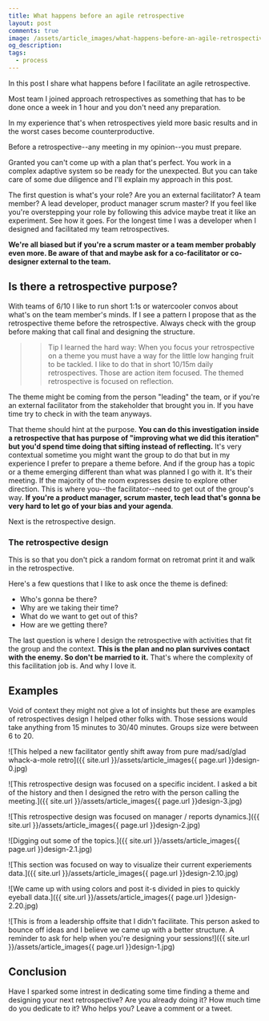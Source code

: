 ```yaml
---
title: What happens before an agile retrospective
layout: post
comments: true
image: /assets/article_images/what-happens-before-an-agile-retrospective/hero.jpg
og_description: 
tags:
  - process
---
```


In this post I share what happens before I facilitate an agile retrospective.

Most team I joined approach retrospectives as something that has to be done once a week in 1 hour and you don't need any preparation.

In my experience that's when retrospectives yield more basic results and in the worst cases become counterproductive.

Before a retrospective--any meeting in my opinion--you must prepare.

Granted you can't come up with a plan that's perfect. You work in a complex adaptive system so be ready for the unexpected. But you can take care of some due diligence and I'll explain my approach in this post.

The first question is what's your role? Are you an external facilitator? A team member? A lead developer, product manager scrum master? If you feel like you're overstepping your role by following this advice maybe treat it like an experiment. See how it goes. For the longest time I was a developer when I designed and facilitated my team retrospectives.

**We're all biased but if you're a scrum master or a team member probably even more. Be aware of that and maybe ask for a co-facilitator or co-designer external to the team.**

## Is there a retrospective purpose?

With teams of 6/10 I like to run short 1:1s or watercooler convos about what's on the team member's minds. If I see a pattern I propose that as the retrospective theme before the retrospective. Always check with the group before making that call final and designing the structure.

>> Tip I learned the hard way: When you focus your retrospective on a theme you must have a way for the little low hanging fruit to be tackled. I like to do that in short 10/15m daily retrospectives. Those are action item focused. The themed retrospective is focused on reflection.

The theme might be coming from the person "leading" the team, or if you're an external facilitator from the stakeholder that brought you in. If you have time try to check in with the team anyways.

That theme should hint at the purpose. __You can do this investigation inside a retrospective that has purpose of "improving what we did this iteration" but you'd spend time doing that sifting instead of reflecting.__ It's very contextual sometime you might want the group to do that but in my experience I prefer to prepare a theme before. And if the group has a topic or a theme emerging different than what was planned I go with it. It's their meeting. If the majority of the room expresses desire to explore other direction. This is where you--the facilitator--need to get out of the group's way. **If you're a product manager, scrum master, tech lead that's gonna be very hard to let go of your bias and your agenda**.

Next is the retrospective design.

### The retrospective design

This is so that you don't pick a random format on retromat print it and walk in the retrospective.

Here's a few questions that I like to ask once the theme is defined:

* Who's gonna be there?
* Why are we taking their time?
* What do we want to get out of this?
* How are we getting there?

The last question is where I design the retrospective with activities that fit the group and the context. **This is the plan and no plan survives contact with the enemy. So don't be married to it.** That's where the complexity of this facilitation job is. And why I love it.

## Examples

Void of context they might not give a lot of insights but these are examples of retrospectives design I helped other folks with. Those sessions would take anything from 15 minutes to 30/40 minutes. Groups size were between 6 to 20.

![This helped a new facilitator gently shift away from pure mad/sad/glad whack-a-mole retro]({{ site.url }}/assets/article_images{{ page.url }}design-0.jpg)

![This retrospective design was focused on a specific incident. I asked a bit of the history and then I designed the retro with the person calling the meeting.]({{ site.url }}/assets/article_images{{ page.url }}design-3.jpg)

![This retrospective design was focused on manager / reports dynamics.]({{ site.url }}/assets/article_images{{ page.url }}design-2.jpg)

![Digging out some of the topics.]({{ site.url }}/assets/article_images{{ page.url }}design-2.1.jpg)

![This section was focused on way to visualize their current experiements data.]({{ site.url }}/assets/article_images{{ page.url }}design-2.10.jpg)

![We came up with using colors and post it-s divided in pies to quickly eyeball data.]({{ site.url }}/assets/article_images{{ page.url }}design-2.20.jpg)

![This is from a leadership offsite that I didn't facilitate. This person asked to bounce off ideas and I believe we came up with a better structure. A reminder to ask for help when you're designing your sessions!]({{ site.url }}/assets/article_images{{ page.url }}design-1.jpg)

## Conclusion

Have I sparked some intrest in dedicating some time finding a theme and designing your next retrospective? Are you already doing it? How much time do you dedicate to it? Who helps you? Leave a comment or a tweet.